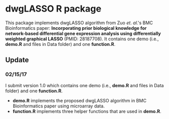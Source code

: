 # dwgLASSO R package

This package implements dwgLASSO algorithm from Zuo *et*. *al*.'s BMC Bioinformatics paper: **Incorporating prior biological knowledge for network-based differential gene expression analysis using differentially weighted graphical LASSO** (PMID: 28187708). It contains one demo (i.e., **demo.R** and files in Data folder) and one **function.R**. 

## Update

### 02/15/17

I submit version 1.0 which contains one demo (i.e., **demo.R** and files in Data folder) and one **function.R**. 

* **demo.R** implements the proposed dwgLASSO algorithm in BMC Bioinformatics paper using microarray data.
* **function.R** implements three helper functions that are used in **demo.R**.
